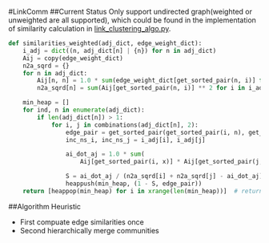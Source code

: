 #LinkComm
##Current Status
Only support undirected graph(weighted or unweighted are all supported), which could be found in the implementation of similarity calculation in [link_clustering_algo.py](link_clustering_algo.py).

```python
def similarities_weighted(adj_dict, edge_weight_dict):
    i_adj = dict((n, adj_dict[n] | {n}) for n in adj_dict)
    Aij = copy(edge_weight_dict)
    n2a_sqrd = {}
    for n in adj_dict:
        Aij[n, n] = 1.0 * sum(edge_weight_dict[get_sorted_pair(n, i)] for i in adj_dict[n]) / len(adj_dict[n])
        n2a_sqrd[n] = sum(Aij[get_sorted_pair(n, i)] ** 2 for i in i_adj[n])  # includes (n,n)!

    min_heap = []
    for ind, n in enumerate(adj_dict):
        if len(adj_dict[n]) > 1:
            for i, j in combinations(adj_dict[n], 2):
                edge_pair = get_sorted_pair(get_sorted_pair(i, n), get_sorted_pair(j, n))
                inc_ns_i, inc_ns_j = i_adj[i], i_adj[j]

                ai_dot_aj = 1.0 * sum(
                    Aij[get_sorted_pair(i, x)] * Aij[get_sorted_pair(j, x)] for x in inc_ns_i & inc_ns_j)

                S = ai_dot_aj / (n2a_sqrd[i] + n2a_sqrd[j] - ai_dot_aj)  # tanimoto similarity
                heappush(min_heap, (1 - S, edge_pair))
    return [heappop(min_heap) for i in xrange(len(min_heap))]  # return ordered edge pairs
```

##Algorithm Heuristic
- First compuate edge similarities once
- Second hierarchically merge communities
